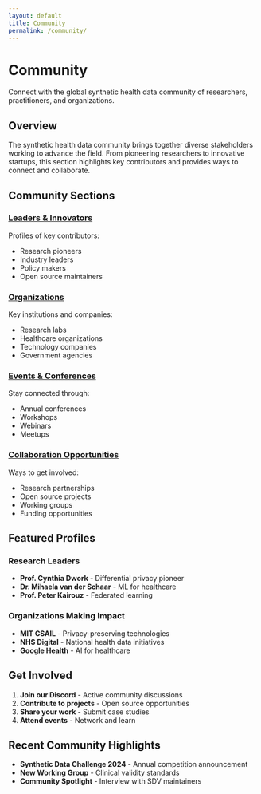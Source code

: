 ```yaml
---
layout: default
title: Community
permalink: /community/
---
```


# Community

Connect with the global synthetic health data community of researchers, practitioners, and organizations.

## Overview

The synthetic health data community brings together diverse stakeholders working to advance the field. From pioneering researchers to innovative startups, this section highlights key contributors and provides ways to connect and collaborate.

## Community Sections

### [Leaders & Innovators](/community/leaders/)
Profiles of key contributors:
- Research pioneers
- Industry leaders
- Policy makers
- Open source maintainers

### [Organizations](/community/organizations/)
Key institutions and companies:
- Research labs
- Healthcare organizations
- Technology companies
- Government agencies

### [Events & Conferences](/community/events/)
Stay connected through:
- Annual conferences
- Workshops
- Webinars
- Meetups

### [Collaboration Opportunities](/community/collaborate/)
Ways to get involved:
- Research partnerships
- Open source projects
- Working groups
- Funding opportunities

## Featured Profiles

### Research Leaders
- **Prof. Cynthia Dwork** - Differential privacy pioneer
- **Dr. Mihaela van der Schaar** - ML for healthcare
- **Prof. Peter Kairouz** - Federated learning

### Organizations Making Impact
- **MIT CSAIL** - Privacy-preserving technologies
- **NHS Digital** - National health data initiatives
- **Google Health** - AI for healthcare

## Get Involved

1. **Join our Discord** - Active community discussions
2. **Contribute to projects** - Open source opportunities
3. **Share your work** - Submit case studies
4. **Attend events** - Network and learn

## Recent Community Highlights

- **Synthetic Data Challenge 2024** - Annual competition announcement
- **New Working Group** - Clinical validity standards
- **Community Spotlight** - Interview with SDV maintainers